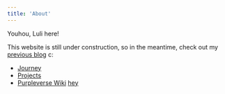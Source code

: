 ```yaml
---
title: 'About'
---
```


Youhou, Luli here!

This website is still under construction, so in the meantime, check out my [previous blog](https://lulullia.tumblr.com/about) c:

- [Journey](/journey)
- [Projects](/projects)
- [Purpleverse Wiki](/world)
[hey](/sub-confirmed)